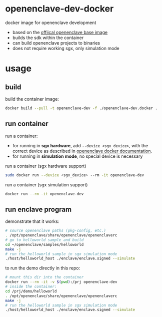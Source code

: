 # openenclave-dev-docker

docker image for openenclave development

+ based on the [offiical openenclave base image](https://github.com/openenclave/openenclave/blob/45280ac3134cfa8f74eb2fe9c911ec0dc2727dbb/.jenkins/infrastructure/docker/dockerfiles/linux/base/README.md)
+ builds the sdk within the container
+ can build openenclave projects to binaries
+ does not require working sgx, only simulation mode

# usage

## build
build the container image:
```sh
docker build --pull -t openenclave-dev -f ./openenclave-dev.docker .
```

## run container
run a container:
+ for running in **sgx hardware**, add `--device <sgx_device>`, with the correct device as described in [openenclave docker documentation](https://github.com/openenclave/openenclave/blob/master/docs/GettingStartedDocs/Contributors/BuildingInADockerContainer.md).
+ for running in **simulation mode**, no special device is necessary

run a container (sgx hardware support)
```sh
sudo docker run --device <sgx_device> --rm -it openenclave-dev
```

run a container (sgx simulation support)
```sh
docker run --rm -it openenclave-dev
```

## run enclave program

demonstrate that it works:
```sh
# source openenclave paths (pkg-config, etc.)
. /opt/openenclave/share/openenclave/openenclaverc
# go to helloworld sample and build
cd ~/openenclave/samples/helloworld
make -j
# run the helloworld sample in sgx simulation mode
./host/helloworld_host ./enclave/enclave.signed --simulate
```

to run the demo directly in this repo:
```sh
# mount this dir into the container
docker run --rm -it -v $(pwd):/prj openenclave-dev
# inside the container:
cd /prj/demo/helloworld
. /opt/openenclave/share/openenclave/openenclaverc
make -j
# run the helloworld sample in sgx simulation mode
./host/helloworld_host ./enclave/enclave.signed --simulate
```
